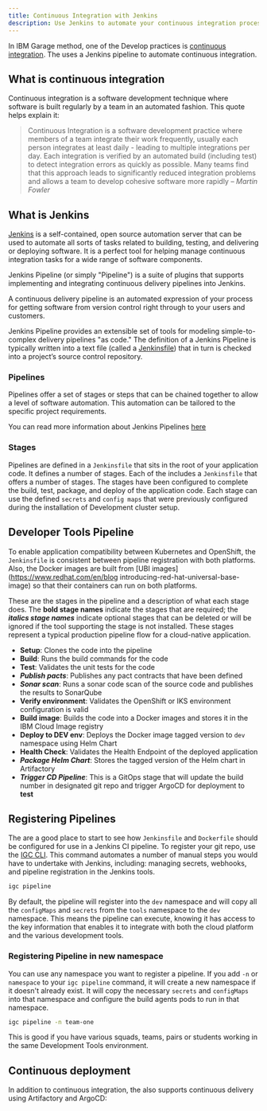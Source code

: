 ```yaml
---
title: Continuous Integration with Jenkins
description: Use Jenkins to automate your continuous integration process
---
```


<!--- cSpell:ignore ICPA openshiftconsole Theia userid toolset crwexposeservice gradlew bluemix ocinstall Mico crwopenlink crwopenapp swaggerui gitpat gituser  buildconfig yourproject wireframe devenvsetup viewapp crwopenlink  atemplatized rtifactoryurlsetup Kata Koda configmap Katacoda checksetup cndp katacoda checksetup Linespace igccli regcred REPLACEME Tavis pipelinerun openshiftcluster invokecloudshell cloudnative sampleapp bwoolf hotspots multicloud pipelinerun Sricharan taskrun Vadapalli Rossel REPLACEME cloudnativesampleapp artifactoryuntar untar Hotspot devtoolsservices Piyum Zonooz Farr Kamal Arora Laszewski  Roadmap roadmap Istio Packt buildpacks automatable ksonnet jsonnet targetport podsiks SIGTERM SIGKILL minikube apiserver multitenant kubelet multizone Burstable checksetup handson  stockbffnode codepatterns devenvsetup newwindow preconfigured cloudantcredentials apikey Indexyaml classname  errorcondition tektonpipeline gradlew gitsecret viewapp cloudantgitpodscreen crwopenlink cdply crwopenapp -->

In IBM Garage method, one of the Develop practices is [continuous integration](https://www.ibm.com/garage/method/practices/code/practice_continuous_integration/). The <Globals name="env" /> uses a Jenkins pipeline to automate continuous integration.

## What is continuous integration

Continuous integration is a software development technique where software is built regularly by a team in an automated fashion.
This quote helps explain it:

> Continuous Integration is a software development practice where members of a team integrate their work frequently,
> usually each person integrates at least daily - leading to multiple integrations per day.
> Each integration is verified by an automated build (including test) to
> detect integration errors as quickly as possible. Many teams find that this approach leads to significantly
> reduced integration problems and allows a team to develop cohesive software more rapidly
> <cite>– Martin Fowler</cite>

## What is Jenkins

[Jenkins](https://jenkins.io/) is a self-contained, open source automation server that can be used to automate all sorts of tasks related to building, testing, and delivering or deploying software.
It is a perfect tool for helping manage continuous integration tasks for a wide range of software components.

Jenkins Pipeline (or simply "Pipeline") is a suite of plugins that supports implementing and integrating continuous delivery pipelines into Jenkins.

A continuous delivery pipeline is an automated expression of your process for getting software from version control right through to your users and customers.

Jenkins Pipeline provides an extensible set of tools for modeling simple-to-complex delivery pipelines "as code." The definition of a Jenkins Pipeline is typically written into a text file (called a [Jenkinsfile](https://jenkins.io/doc/pipeline/tour/hello-world/)) that in turn is checked into a project’s source control repository.

### Pipelines

Pipelines offer a set of stages or steps that can be chained together to allow a level of software automation. This automation can be tailored to the specific project requirements.

You can read more information about Jenkins Pipelines [here](https://jenkins.io/doc/book/pipeline/)

### Stages

Pipelines are defined in a `Jenkinsfile` that sits in the root of your application code. It defines a number of stages. Each of the [<Globals name="templates" />](/resources/codepatterns-overview) includes a `Jenkinsfile` that offers a number of stages. The stages have been configured to complete the build, test, package, and deploy of the application code. Each stage can use the defined `secrets` and `config maps` that were previously configured during the installation of Development cluster setup.

## Developer Tools Pipeline

To enable application compatibility between Kubernetes and OpenShift, the `Jenkinsfile` is consistent between pipeline registration with
both platforms. Also, the Docker images are built from 
[UBI images](https://www.redhat.com/en/blog introducing-red-hat-universal-base-image) so that their containers can run on both platforms.

These are the stages in the pipeline and a description of what each stage does. The **bold stage names** indicate 
the stages that are required; the ***italics stage names*** indicate optional stages that can be deleted or will be ignored if the tool 
supporting the stage is not installed. These stages represent a typical production pipeline flow for a cloud-native application.
- **Setup**: Clones the code into the pipeline
- **Build**: Runs the build commands for the code
- **Test**:	Validates the unit tests for the code
- ***Publish pacts***:	Publishes any pact contracts that have been defined
- ***Sonar scan***: Runs a sonar code scan of the source code and publishes the results to SonarQube
- **Verify environment**: Validates the OpenShift or IKS environment configuration is valid
- **Build image**: Builds the code into a Docker images and stores it in the IBM Cloud Image registry
- **Deploy to DEV env**:	Deploys the Docker image tagged version to `dev` namespace using Helm Chart
- **Health Check**: Validates the Health Endpoint of the deployed application
- ***Package Helm Chart***: Stores the tagged version of the Helm chart in Artifactory
- ***Trigger CD Pipeline***: This is a GitOps stage that will update the build number in designated git repo and trigger ArgoCD for deployment to **test**

## Registering Pipelines

The [<Globals name="templates" />](../../resources/codepatterns-overview) are a good place to start to see how `Jenkinsfile` and `Dockerfile` should be configured for use in a Jenkins CI pipeline. To register your git repo, use the [IGC CLI](../../getting-started/cli/). This command automates a number of manual steps you would have to undertake with Jenkins, including: managing secrets, webhooks, and pipeline registration in the Jenkins tools.

```bash
igc pipeline
```

By default, the pipeline will register into the `dev` namespace and will copy all the `configMaps` and `secrets` from the `tools` namespace to the `dev` namespace. This means the pipeline can execute, knowing it has access to the key information that enables it to integrate with both the cloud platform and the various development tools.
### Registering Pipeline in new namespace

You can use any namespace you want to register a pipeline. If you add `-n` or `namespace` to your `igc pipeline` command, it will create a new namespace if it doesn't already exist. It will copy the necessary `secrets` and `configMaps` into that namespace and configure the build agents pods to run in that namespace.

```bash
igc pipeline -n team-one
```

This is good if you have various squads, teams, pairs or students working in the same Development Tools environment.

## Continuous deployment

In addition to continuous integration, the <Globals name="env" /> also supports continuous delivery
using Artifactory and ArgoCD:

